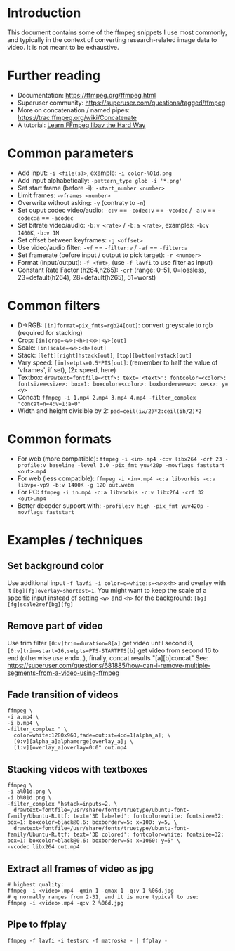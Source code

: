 Introduction
============
This document contains some of the ffmpeg snippets I use most commonly, and typically in the context of converting research-related image data to video. It is not meant to be exhaustive.

Further reading
===============
* Documentation: https://ffmpeg.org/ffmpeg.html
* Superuser community: https://superuser.com/questions/tagged/ffmpeg
* More on concatenation / named pipes: https://trac.ffmpeg.org/wiki/Concatenate
* A tutorial: [Learn FFmpeg libav the Hard Way](https://github.com/leandromoreira/ffmpeg-libav-tutorial#learn-ffmpeg-libav-the-hard-way)


Common parameters
=================
* Add input: `-i <file(s)>`, example: `-i color-%01d.png` 
* Add input alphabetically: `-pattern_type glob -i '*.png'`
* Set start frame (before -i):  `-start_number <number>`
* Limit frames: `-vframes <number>`
* Overwrite without asking: `-y` (contraty to `-n`)
* Set ouput codec video/audio: `-c:v` == `-codec:v` == `-vcodec` / `-a:v` == `-codec:a` == `-acodec`
* Set bitrate video/audio: `-b:v <rate>` / `-b:a <rate>`, examples: `-b:v 1400K`, `-b:v 1M`
* Set offset between keyframes: `-g <offset>`
* Use video/audio filter: `-vf` == `-filter:v`  /  `-af` == `-filter:a`  
* Set framerate (before input / output to pick target): `-r <number>`
* Format (input/output): `-f <fmt>`, (use `-f lavfi` to use filter as input)
* Constant Rate Factor (h264,h265): `-crf` (range: 0–51, 0=lossless, 23=default(h264), 28=default(h265), 51=worst)

Common filters
==============
* D->RGB:       `[in]format=pix_fmts=rgb24[out]`: convert greyscale to rgb (required for stacking)
* Crop:         `[in]crop=<w>:<h>:<x>:<y>[out]`
* Scale:        `[in]scale=<w>:<h>[out]`
* Stack:        `[left][right]hstack[out]`, `[top][bottom]vstack[out]`
* Vary speed:   `[in]setpts=0.5*PTS[out]`: (remember to half the value of 'vframes', if set), (2x speed, here)
* Textbox:      `drawtext=fontfile=<ttf>: text='<text>': fontcolor=<color>: fontsize=<size>: box=1: boxcolor=<color>: boxborderw=<w>: x=<x>: y=<y>`
* Concat:       `ffmpeg -i 1.mp4 2.mp4 3.mp4 4.mp4 -filter_complex "concat=n=4:v=1:a=0"`
* Width and height divisible by 2: `pad=ceil(iw/2)*2:ceil(ih/2)*2`

Common formats
==============
* For web (more compatible): `ffmpeg -i <in>.mp4 -c:v libx264 -crf 23 -profile:v baseline -level 3.0 -pix_fmt yuv420p -movflags faststart <out>.mp4`
* For web (less compatible): `ffmpeg -i <in>.mp4 -c:a libvorbis -c:v libvpx-vp9 -b:v 1400K -g 120 out.webm`
* For PC: `ffmpeg -i in.mp4 -c:a libvorbis -c:v libx264 -crf 32 <out>.mp4`
* Better decoder support with: `-profile:v high -pix_fmt yuv420p -movflags faststart`

Examples / techniques
=====================

Set background color
--------------------
Use additional input `-f lavfi -i color=c=white:s=<w>x<h>` and overlay with it `[bg][fg]overlay=shortest=1`.
You might want to keep the scale of a specific input instead of setting `<w>` and `<h>` for the background: `[bg][fg]scale2ref[bg][fg]`

Remove part of video
--------------------
Use trim filter `[0:v]trim=duration=8[a]` get video until second 8,
`[0:v]trim=start=16,setpts=PTS-STARTPTS[b]` get video from second 16 to end (otherwise use end=..),
finally, concat results "[a][b]concat"
See: https://superuser.com/questions/681885/how-can-i-remove-multiple-segments-from-a-video-using-ffmpeg

Fade transition of videos
-------------------------
```
ffmpeg \
-i a.mp4 \
-i b.mp4 \
-filter_complex " \
  color=white:1280x960,fade=out:st=4:d=1[alpha_a]; \
  [0:v][alpha_a]alphamerge[overlay_a]; \
  [1:v][overlay_a]overlay=0:0" out.mp4
```

Stacking videos with textboxes
------------------------------
```
ffmpeg \
-i a%01d.png \
-i b%01d.png \
-filter_complex "hstack=inputs=2, \
  drawtext=fontfile=/usr/share/fonts/truetype/ubuntu-font-family/Ubuntu-R.ttf: text='3D labeled': fontcolor=white: fontsize=32: box=1: boxcolor=black@0.6: boxborderw=5: x=100: y=5, \
  drawtext=fontfile=/usr/share/fonts/truetype/ubuntu-font-family/Ubuntu-R.ttf: text='3D colored': fontcolor=white: fontsize=32: box=1: boxcolor=black@0.6: boxborderw=5: x=1060: y=5" \
-vcodec libx264 out.mp4
```

Extract all frames of video as jpg
----------------------------------
```
# highest quality:
ffmpeg -i <video>.mp4 -qmin 1 -qmax 1 -q:v 1 %06d.jpg
# q normally ranges from 2-31, and it is more typical to use:
ffmpeg -i <video>.mp4 -q:v 2 %06d.jpg
```

Pipe to ffplay
--------------
```
ffmpeg -f lavfi -i testsrc -f matroska - | ffplay -
```